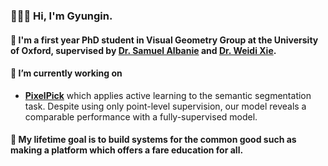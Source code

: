 ### 🙋🏻‍♂️ Hi, I'm Gyungin.

#### 🌱 I'm a first year PhD student in Visual Geometry Group at the University of Oxford, supervised by [Dr. Samuel Albanie](https://www.robots.ox.ac.uk/~albanie/ "abanie") and [Dr. Weidi Xie](https://weidixie.github.io/weidi-personal-webpage/ "weidi").

#### 🔭 I’m currently working on
* **[PixelPick](https://www.robots.ox.ac.uk/~vgg/research/pixelpick/ "pixelpick")** which applies active learning to the semantic segmentation task. Despite using only point-level supervision, our model reveals a comparable performance with a fully-supervised model.

#### 🎯 My lifetime goal is to build systems for the common good such as making a platform which offers a fare education for all.

<!--
**NoelShin/NoelShin** is a ✨ _special_ ✨ repository because its `README.md` (this file) appears on your GitHub profile.

Here are some ideas to get you started:

- 🔭 I’m currently working on ...
- 🌱 I’m currently learning ...
- 👯 I’m looking to collaborate on ...
- 🤔 I’m looking for help with ...
- 💬 Ask me about ...
- 📫 How to reach me: ...
- 😄 Pronouns: ...
- ⚡ Fun fact: ...
-->
